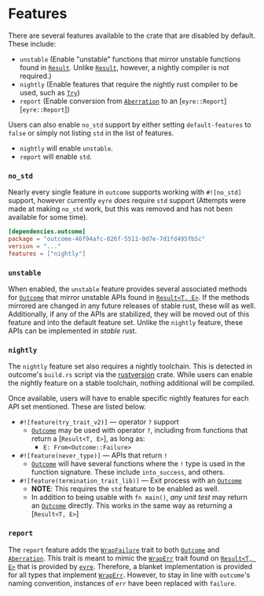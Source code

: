 # Features

There are several features available to the crate that are disabled by
default. These include:

 - `unstable` (Enable "unstable" functions that mirror unstable functions
     found in [`Result`]. Unlike [`Result`], however, a nightly compiler is
     not required.)
 - `nightly` (Enable features that require the nightly rust compiler to be
     used, such as [`Try`])
 - `report` (Enable conversion from [`Aberration`] to an
     [`eyre::Report`][`eyre::Report`])

Users can also enable `no_std` support by either setting `default-features`
to `false` or simply not listing `std` in the list of features.

 - `nightly` will enable `unstable`.
 - `report` will enable `std`.

### `no_std`

Nearly every single feature in `outcome` supports working with `#![no_std]`
support, however currently `eyre` *does* require `std` support (Attempts
were made at making `no_std` work, but this was removed and has not been
available for some time).


```toml
[dependencies.outcome]
package = "outcome-46f94afc-026f-5511-9d7e-7d1fd495fb5c"
version = "..."
features = ["nightly"]
```

### `unstable`

When enabled, the `unstable` feature provides several associated methods for
[`Outcome`] that mirror unstable APIs found in [`Result<T, E>`][`Result`]. If
the methods mirrored are changed in any future releases of stable rust, these
will as well. Additionally, if any of the APIs are stabilized, they will be
moved out of this feature and into the default feature set. Unlike the
`nightly` feature, these APIs can be implemented in *stable* rust.

### `nightly`

The `nightly` feature set also requires a nightly toolchain. This is detected
in outcome's `build.rs` script via the
[rustversion](https://crates.io/crates/rustversion) crate. While users can
enable the nightly feature on a stable toolchain, nothing additional will
be compiled.

Once available, users will have to enable specific nightly features for
each API set mentioned. These are listed below.

 - `#![feature(try_trait_v2)]` &mdash; operator `?` support
   - [`Outcome`] may be used with operator `?`, including from functions
       that return a [`Result<T, E>`], as long as:
       - `E: From<Outcome::Failure>`
 - `#![feature(never_type)]` &mdash; APIs that return `!`
   - [`Outcome`] will have several functions where the `!` type is used in
       the function signature. These include `into_success`, and others.
 - `#![feature(termination_trait_lib)]` &mdash; Exit process with an
      [`Outcome`]
   - **NOTE**: This requires the `std` feature to be enabled as well.
   - In addition to being usable with `fn main()`, *any unit test* may
       return an [`Outcome`] directly. This works in the same way as
       returning a [`Result<T, E>`]

### `report`

The `report` feature adds the [`WrapFailure`] trait to both [`Outcome`] and
[`Aberration`]. This trait is meant to mimic the [`WrapErr`] trait found on
[`Result<T, E>`][`Result`] that is provided by [`eyre`].  Therefore, a blanket
implementation is provided for all types that implement [`WrapErr`].  However,
to stay in line with `outcome`'s naming convention, instances of `err` have
been replaced with `failure`.

[`Result`]: core::result::Result
[`Try`]: core::ops::Try

[`WrapErr`]: eyre::WrapErr
[`Report`]: eyre::Report

[`WrapFailure`]: crate::report::WrapFailure
[`Aberration`]: crate::prelude::Aberration
[`Outcome`]: crate::prelude::Outcome

[`eyre`]: https://crates.io/crates/eyre
